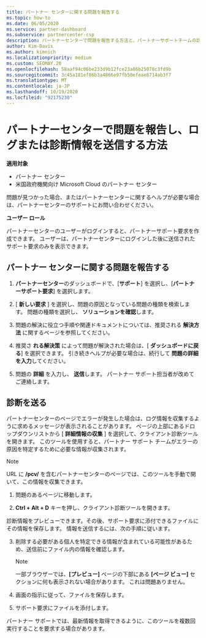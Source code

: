 ```yaml
---
title: パートナー センターに関する問題を報告する
ms.topic: how-to
ms.date: 06/05/2020
ms.service: partner-dashboard
ms.subservice: partnercenter-csp
description: パートナーセンターで問題を報告する方法と、パートナーサポートチームの診断情報を収集する方法について説明します。
author: Kim-Davis
ms.author: kimnich
ms.localizationpriority: medium
ms.custom: SEOMAY.20
ms.openlocfilehash: 58aaf94c06be233d9b12fce23a86b25078c3fd9b
ms.sourcegitcommit: 3c45a181ef86b3a4866e97fb50efeae8714ab3f7
ms.translationtype: MT
ms.contentlocale: ja-JP
ms.lasthandoff: 10/19/2020
ms.locfileid: "92175230"
---
```

# <a name="how-to-report-problems-with-partner-center-and-submit-any-log-or-diagnostics-information"></a>パートナーセンターで問題を報告し、ログまたは診断情報を送信する方法

**適用対象**

- パートナー センター
- 米国政府機関向け Microsoft Cloud のパートナー センター

問題が見つかった場合、またはパートナーセンターに関するヘルプが必要な場合は、パートナーセンターのサポートにお問い合わせください。

**ユーザー ロール**

パートナーセンターのユーザーがログインすると、パートナーサポート要求を作成できます。 ユーザーは、パートナーセンターにログインした後に送信されたサポート要求のみを表示できます。

## <a name="report-a-problem-with-the-partner-center"></a>パートナー センターに関する問題を報告する

1. **パートナーセンター**のダッシュボードで、[**サポート**] を選択し、[**パートナーサポート要求**] を選択します。

2. [ **新しい要求** ] を選択し、問題の原因となっている問題の種類を検索します。 問題の種類を選択し、 **ソリューションを確認**します。

3. 問題の解決に役立つ手順や関連ドキュメントについては、推奨される **解決方法** に関するページを参照してください。

4. 推奨さ **れる解決策** によって問題が解決された場合は、[ **ダッシュボードに戻る**] を選択できます。 引き続きヘルプが必要な場合は、続行して **問題の詳細を入力**してください。

5. 問題の **詳細** を入力し、 **送信**します。 パートナー サポート担当者が改めてご連絡します。

## <a name="send-diagnostics"></a>診断を送る

パートナーセンターのページでエラーが発生した場合は、ログ情報を収集するように求めるメッセージが表示されることがあります。 ページの上部にあるドロップダウンリストから [ **詳細情報の収集** ] を選択して、クライアント診断ツールを開きます。 このツールを使用すると、パートナー サポート チームがエラーの原因を特定するために必要な情報が収集されます。 

>[!NOTE]
>URL に **/pcv/** を含むパートナーセンターのページでは、このツールを手動で開いて、この情報を収集できます。

1. 問題のあるページに移動します。

2. **Ctrl + Alt + D** キーを押し、クライアント診断ツールを開きます。

診断情報をプレビューできます。その後、サポート要求に添付できるファイルにその情報を保存します。 情報を送信するには、次の手順に従います。

3. 削除する必要がある個人を特定できる情報が含まれている可能性があるため、送信前にファイル内の情報を確認します。

    >[!NOTE]
    >一部ブラウザーでは、**[プレビュー]** ページの下部にある **[ページ ビュー]** セクションに何も表示されない場合があります。 これは問題ありません。

4. 画面の指示に従って、ファイルを保存します。

5. サポート要求にファイルを添付します。

パートナー サポートでは、最新情報を取得できるように、このツールを複数回実行することを要求する場合があります。


